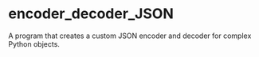 # encoder_decoder_JSON
A program that creates a custom JSON encoder and decoder for complex Python objects.
